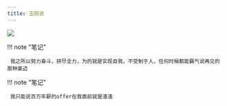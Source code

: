 ```yaml
---
title: 玉刚说
---
```


![](http://wx.qlogo.cn/mmhead/Q3auHgzwzM70W8t5OSNDCDo8qcdAAaPM7j6kIS2GJb8ibG2rNxeXcHg/0)


!!! note "笔记"

	 我之所以努力奋斗，拼尽全力，为的就是实现自我，不受制于人，任何时候都能霸气说再见的那种豪迈 


!!! note "笔记"

	 我只能说百万年薪的offer在我面前就是渣渣 

